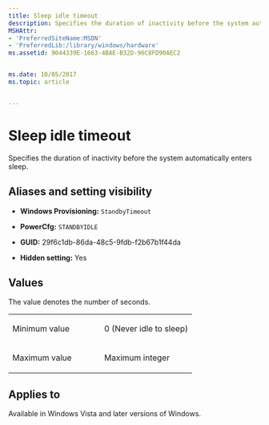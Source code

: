 ```yaml
---
title: Sleep idle timeout
description: Specifies the duration of inactivity before the system automatically enters sleep.
MSHAttr:
- 'PreferredSiteName:MSDN'
- 'PreferredLib:/library/windows/hardware'
ms.assetid: 9044339E-1663-4BAE-B32D-96C8FD90AEC2


ms.date: 10/05/2017
ms.topic: article


---
```


# Sleep idle timeout


Specifies the duration of inactivity before the system automatically enters sleep.

## <span id="Aliases_and_setting_visibility"></span><span id="aliases_and_setting_visibility"></span><span id="ALIASES_AND_SETTING_VISIBILITY"></span>Aliases and setting visibility


-   **Windows Provisioning:** `StandbyTimeout   `

-   **PowerCfg:** `STANDBYIDLE     `

-   **GUID:** 29f6c1db-86da-48c5-9fdb-f2b67b1f44da

-   **Hidden setting:** Yes

## <span id="Values"></span><span id="values"></span><span id="VALUES"></span>Values


The value denotes the number of seconds.

<table>
<colgroup>
<col width="50%" />
<col width="50%" />
</colgroup>
<tbody>
<tr class="odd">
<td><p>Minimum value</p></td>
<td><p>0 (Never idle to sleep)</p></td>
</tr>
<tr class="even">
<td><p>Maximum value</p></td>
<td><p>Maximum integer</p></td>
</tr>
</tbody>
</table>

 

## <span id="Applies_to"></span><span id="applies_to"></span><span id="APPLIES_TO"></span>Applies to


Available in Windows Vista and later versions of Windows.
